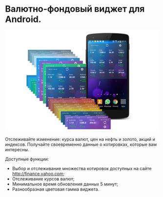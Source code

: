 # Валютно-фондовый виджет для Android.

![Screenshot](art/hero.png)

Отслеживайте изменение: курса валют, цен на нефть и золото, акций и индексов. 
Получайте своевременно данные о котировках, которые вам интересны.

Доступные функции:

- Выбор и отслеживание множества котировок доступных на сайте http://finance.yahoo.com;
- Отслеживание курсов валют;
- Минимальное время обновления данных 5 минут;
- Разнообразная цветовая гамма виджета.
